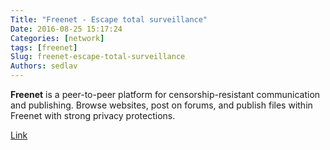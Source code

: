 ```yaml
---
Title: "Freenet - Escape total surveillance"
Date: 2016-08-25 15:17:24
Categories: [network]
tags: [freenet]
Slug: freenet-escape-total-surveillance
Authors: sedlav
---
```


**Freenet** is a peer-to-peer platform for censorship-resistant communication and publishing. Browse websites, post on forums, and publish files within Freenet with strong privacy protections.

[Link](https://freenetproject.org/)
